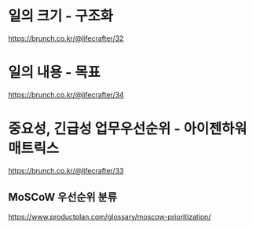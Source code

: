 # 일의 크기 - 구조화

https://brunch.co.kr/@lifecrafter/32

# 일의 내용 - 목표

https://brunch.co.kr/@lifecrafter/34

# 중요성, 긴급성 업무우선순위 - 아이젠하워 매트릭스

https://brunch.co.kr/@lifecrafter/33

## MoSCoW 우선순위 분류

https://www.productplan.com/glossary/moscow-prioritization/
